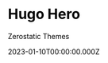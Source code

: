 ---
title: Hugo Hero
github: https://github.com/zerostaticthemes/hugo-hero-theme
demo: https://hugo-hero.netlify.com/
author: Zerostatic Themes
author_link: https://github.com/zerostaticthemes
date: 2023-01-10T00:00:00.000Z
description: A multi-page Hugo theme with fullscreen hero images and fullwidth sections.
ssg:
  - Hugo
css:
  - Bootstrap
cms:
  - Markdown
category:
  - Business
draft: false
publish_date: '2018-12-05T23:22:47Z'
update_date: '2022-03-24T04:48:09Z'
github_star: 280
github_fork: 217
---